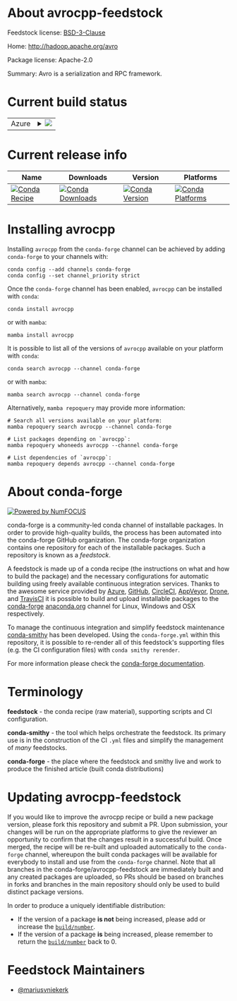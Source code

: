 About avrocpp-feedstock
=======================

Feedstock license: [BSD-3-Clause](https://github.com/conda-forge/avrocpp-feedstock/blob/main/LICENSE.txt)

Home: http://hadoop.apache.org/avro

Package license: Apache-2.0

Summary: Avro is a serialization and RPC framework.

Current build status
====================


<table>
    
  <tr>
    <td>Azure</td>
    <td>
      <details>
        <summary>
          <a href="https://dev.azure.com/conda-forge/feedstock-builds/_build/latest?definitionId=2756&branchName=main">
            <img src="https://dev.azure.com/conda-forge/feedstock-builds/_apis/build/status/avrocpp-feedstock?branchName=main">
          </a>
        </summary>
        <table>
          <thead><tr><th>Variant</th><th>Status</th></tr></thead>
          <tbody><tr>
              <td>linux_64</td>
              <td>
                <a href="https://dev.azure.com/conda-forge/feedstock-builds/_build/latest?definitionId=2756&branchName=main">
                  <img src="https://dev.azure.com/conda-forge/feedstock-builds/_apis/build/status/avrocpp-feedstock?branchName=main&jobName=linux&configuration=linux%20linux_64_" alt="variant">
                </a>
              </td>
            </tr><tr>
              <td>osx_64</td>
              <td>
                <a href="https://dev.azure.com/conda-forge/feedstock-builds/_build/latest?definitionId=2756&branchName=main">
                  <img src="https://dev.azure.com/conda-forge/feedstock-builds/_apis/build/status/avrocpp-feedstock?branchName=main&jobName=osx&configuration=osx%20osx_64_" alt="variant">
                </a>
              </td>
            </tr><tr>
              <td>win_64</td>
              <td>
                <a href="https://dev.azure.com/conda-forge/feedstock-builds/_build/latest?definitionId=2756&branchName=main">
                  <img src="https://dev.azure.com/conda-forge/feedstock-builds/_apis/build/status/avrocpp-feedstock?branchName=main&jobName=win&configuration=win%20win_64_" alt="variant">
                </a>
              </td>
            </tr>
          </tbody>
        </table>
      </details>
    </td>
  </tr>
</table>

Current release info
====================

| Name | Downloads | Version | Platforms |
| --- | --- | --- | --- |
| [![Conda Recipe](https://img.shields.io/badge/recipe-avrocpp-green.svg)](https://anaconda.org/conda-forge/avrocpp) | [![Conda Downloads](https://img.shields.io/conda/dn/conda-forge/avrocpp.svg)](https://anaconda.org/conda-forge/avrocpp) | [![Conda Version](https://img.shields.io/conda/vn/conda-forge/avrocpp.svg)](https://anaconda.org/conda-forge/avrocpp) | [![Conda Platforms](https://img.shields.io/conda/pn/conda-forge/avrocpp.svg)](https://anaconda.org/conda-forge/avrocpp) |

Installing avrocpp
==================

Installing `avrocpp` from the `conda-forge` channel can be achieved by adding `conda-forge` to your channels with:

```
conda config --add channels conda-forge
conda config --set channel_priority strict
```

Once the `conda-forge` channel has been enabled, `avrocpp` can be installed with `conda`:

```
conda install avrocpp
```

or with `mamba`:

```
mamba install avrocpp
```

It is possible to list all of the versions of `avrocpp` available on your platform with `conda`:

```
conda search avrocpp --channel conda-forge
```

or with `mamba`:

```
mamba search avrocpp --channel conda-forge
```

Alternatively, `mamba repoquery` may provide more information:

```
# Search all versions available on your platform:
mamba repoquery search avrocpp --channel conda-forge

# List packages depending on `avrocpp`:
mamba repoquery whoneeds avrocpp --channel conda-forge

# List dependencies of `avrocpp`:
mamba repoquery depends avrocpp --channel conda-forge
```


About conda-forge
=================

[![Powered by
NumFOCUS](https://img.shields.io/badge/powered%20by-NumFOCUS-orange.svg?style=flat&colorA=E1523D&colorB=007D8A)](https://numfocus.org)

conda-forge is a community-led conda channel of installable packages.
In order to provide high-quality builds, the process has been automated into the
conda-forge GitHub organization. The conda-forge organization contains one repository
for each of the installable packages. Such a repository is known as a *feedstock*.

A feedstock is made up of a conda recipe (the instructions on what and how to build
the package) and the necessary configurations for automatic building using freely
available continuous integration services. Thanks to the awesome service provided by
[Azure](https://azure.microsoft.com/en-us/services/devops/), [GitHub](https://github.com/),
[CircleCI](https://circleci.com/), [AppVeyor](https://www.appveyor.com/),
[Drone](https://cloud.drone.io/welcome), and [TravisCI](https://travis-ci.com/)
it is possible to build and upload installable packages to the
[conda-forge](https://anaconda.org/conda-forge) [anaconda.org](https://anaconda.org/)
channel for Linux, Windows and OSX respectively.

To manage the continuous integration and simplify feedstock maintenance
[conda-smithy](https://github.com/conda-forge/conda-smithy) has been developed.
Using the ``conda-forge.yml`` within this repository, it is possible to re-render all of
this feedstock's supporting files (e.g. the CI configuration files) with ``conda smithy rerender``.

For more information please check the [conda-forge documentation](https://conda-forge.org/docs/).

Terminology
===========

**feedstock** - the conda recipe (raw material), supporting scripts and CI configuration.

**conda-smithy** - the tool which helps orchestrate the feedstock.
                   Its primary use is in the construction of the CI ``.yml`` files
                   and simplify the management of *many* feedstocks.

**conda-forge** - the place where the feedstock and smithy live and work to
                  produce the finished article (built conda distributions)


Updating avrocpp-feedstock
==========================

If you would like to improve the avrocpp recipe or build a new
package version, please fork this repository and submit a PR. Upon submission,
your changes will be run on the appropriate platforms to give the reviewer an
opportunity to confirm that the changes result in a successful build. Once
merged, the recipe will be re-built and uploaded automatically to the
`conda-forge` channel, whereupon the built conda packages will be available for
everybody to install and use from the `conda-forge` channel.
Note that all branches in the conda-forge/avrocpp-feedstock are
immediately built and any created packages are uploaded, so PRs should be based
on branches in forks and branches in the main repository should only be used to
build distinct package versions.

In order to produce a uniquely identifiable distribution:
 * If the version of a package **is not** being increased, please add or increase
   the [``build/number``](https://docs.conda.io/projects/conda-build/en/latest/resources/define-metadata.html#build-number-and-string).
 * If the version of a package **is** being increased, please remember to return
   the [``build/number``](https://docs.conda.io/projects/conda-build/en/latest/resources/define-metadata.html#build-number-and-string)
   back to 0.

Feedstock Maintainers
=====================

* [@mariusvniekerk](https://github.com/mariusvniekerk/)

